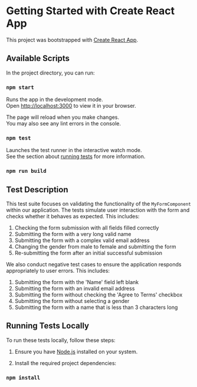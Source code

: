 # Getting Started with Create React App

This project was bootstrapped with [Create React App](https://github.com/facebook/create-react-app).

## Available Scripts

In the project directory, you can run:

### `npm start`

Runs the app in the development mode.\
Open [http://localhost:3000](http://localhost:3000) to view it in your browser.

The page will reload when you make changes.\
You may also see any lint errors in the console.

### `npm test`

Launches the test runner in the interactive watch mode.\
See the section about [running tests](https://facebook.github.io/create-react-app/docs/running-tests) for more information.

### `npm run build`

## Test Description

This test suite focuses on validating the functionality of the `MyFormComponent` within our application. The tests simulate user interaction with the form and checks whether it behaves as expected. This includes:

1. Checking the form submission with all fields filled correctly
2. Submitting the form with a very long valid name
3. Submitting the form with a complex valid email address
4. Changing the gender from male to female and submitting the form
5. Re-submitting the form after an initial successful submission

We also conduct negative test cases to ensure the application responds appropriately to user errors. This includes:

1. Submitting the form with the 'Name' field left blank
2. Submitting the form with an invalid email address
3. Submitting the form without checking the 'Agree to Terms' checkbox
4. Submitting the form without selecting a gender
5. Submitting the form with a name that is less than 3 characters long

## Running Tests Locally

To run these tests locally, follow these steps:

1. Ensure you have [Node.js](https://nodejs.org/en/download/) installed on your system.

2. Install the required project dependencies:

### `npm install`
